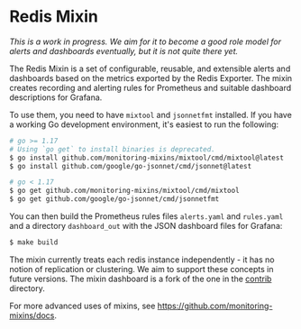 # Redis Mixin

_This is a work in progress. We aim for it to become a good role model for alerts
and dashboards eventually, but it is not quite there yet._

The Redis Mixin is a set of configurable, reusable, and extensible alerts and
dashboards based on the metrics exported by the Redis Exporter. The mixin creates
recording and alerting rules for Prometheus and suitable dashboard descriptions
for Grafana.

To use them, you need to have `mixtool` and `jsonnetfmt` installed. If you
have a working Go development environment, it's easiest to run the following:
```bash
# go >= 1.17
# Using `go get` to install binaries is deprecated.
$ go install github.com/monitoring-mixins/mixtool/cmd/mixtool@latest
$ go install github.com/google/go-jsonnet/cmd/jsonnet@latest

# go < 1.17
$ go get github.com/monitoring-mixins/mixtool/cmd/mixtool
$ go get github.com/google/go-jsonnet/cmd/jsonnetfmt
```

You can then build the Prometheus rules files `alerts.yaml` and
`rules.yaml` and a directory `dashboard_out` with the JSON dashboard files
for Grafana:
```bash
$ make build
```

The mixin currently treats each redis instance independently - it has no notion of replication or clustering. We aim to support these concepts in future versions. The mixin dashboard is a fork of the one in the [contrib](contrib/) directory.

For more advanced uses of mixins, see
https://github.com/monitoring-mixins/docs.
